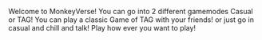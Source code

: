 Welcome to MonkeyVerse! You can go into 2 different gamemodes Casual or TAG! You can play a classic Game of TAG with your friends! or just go in casual and chill and talk! Play how ever you want to play!

